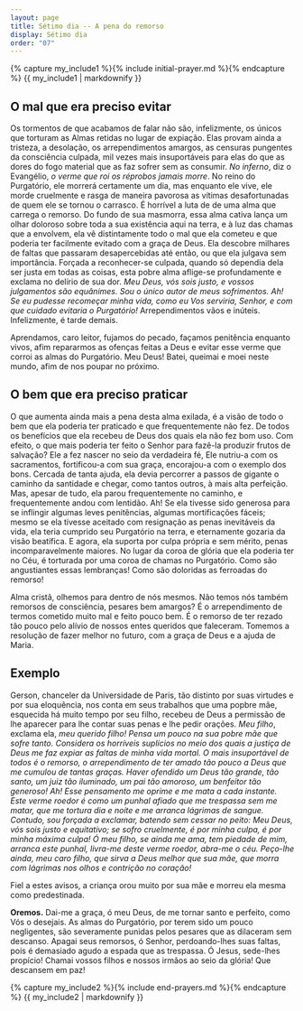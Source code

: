 ```yaml
---
layout: page
title: Sétimo dia -- A pena do remorso
display: Sétimo dia
order: "07"
---
```



{% capture my_include1 %}{% include initial-prayer.md %}{% endcapture %}
{{ my_include1 | markdownify }}


## O mal que era preciso evitar


Os tormentos de que acabamos de falar não são, infelizmente, os únicos que torturam as Almas retidas no lugar de expiação. Elas provam ainda a tristeza, a desolação, os arrependimentos amargos, as censuras pungentes da consciência culpada, mil vezes mais insuportáveis para elas do que as dores do fogo material que as faz sofrer sem as consumir. _No inferno_, diz o Evangélio, _o verme que roi os réprobos jamais morre_. No reino do Purgatório, ele morrerá certamente um dia, mas enquanto ele vive, ele morde cruelmente e rasga de maneira pavorosa as vítimas desafortunadas de quem ele se tornou o carrasco. É horrível a luta de de uma alma que carrega o remorso. Do fundo de sua masmorra, essa alma cativa lança um olhar doloroso sobre toda a sua existência aqui na terra, e à luz das chamas que a envolvem, ela vê distintamente todo o mal que ela cometeu e que poderia ter facilmente evitado com a graça de Deus. Ela descobre milhares de faltas que passaram desapercebidas até então, ou que ela julgava sem importância. Forçada a reconhecer-se culpada, quando só dependia dela ser justa em todas as coisas, esta pobre alma aflige-se profundamente e exclama no delírio de sua dor. _Meu Deus, vós sois justo, e vossos julgamentos são equânimes. Sou o único autor de meus sofrimentos. Ah! Se eu pudesse recomeçar minha vida, como eu Vos serviria, Senhor, e com que cuidado evitaria o Purgatório!_ Arrependimentos vãos e inúteis. Infelizmente, é tarde demais.

Aprendamos, caro leitor, fujamos do pecado, façamos penitência enquanto vivos, afim repararmos as ofenças feitas a Deus e evitar esse verme que corroi as almas do Purgatório. Meu Deus! Batei, queimai e moei neste mundo, afim de nos poupar no próximo.


## O bem que era preciso praticar


O que aumenta ainda mais a pena desta alma exilada, é a visão de todo o bem que ela poderia ter praticado e que frequentemente não fez. De todos os benefícios que ela recebeu de Deus dos quais ela não fez bom uso. Com efeito, o que mais poderia ter feito o Senhor para fazê-la produzir frutos de salvação? Ele a fez nascer no seio da verdadeira fé, Ele nutriu-a com os sacramentos, fortificou-a com sua graça, encorajou-a com o exemplo dos bons. Cercada de tanta ajuda, ela devia percorrer a passos de gigante o caminho da santidade e chegar, como tantos outros, à mais alta perfeição. Mas, apesar de tudo, ela parou frequentemente no caminho, e frequentemente andou com lentidão. Ah! Se ela tivesse sido generosa para se inflingir algumas leves penitências, algumas mortificações fáceis; mesmo se ela tivesse aceitado com resignação as penas inevitáveis da vida, ela teria cumprido seu Purgatório na terra, e eternamente gozaria da visão beatífica. E agora, ela suporta por culpa própria e sem mérito, penas incomparavelmente maiores. No lugar da coroa de glória que ela poderia ter no Céu, é torturada por uma coroa de chamas no Purgatório. Como são angustiantes essas lembranças! Como são doloridas as ferroadas do remorso!

Alma cristã, olhemos para dentro de nós mesmos. Não temos nós também remorsos de consciência, pesares bem amargos? É o arrependimento de termos cometido muito mal e feito pouco bem. É o remorso de ter rezado tão pouco pelo alívio de nossos entes queridos que faleceram. Tomemos a resolução de fazer melhor no futuro, com a graça de Deus e a ajuda de Maria.


## Exemplo

Gerson, chanceler da Universidade de Paris, tão distinto por suas virtudes e por sua eloquência, nos conta em seus trabalhos que uma popbre mãe, esquecida há muito tempo por seu filho, recebeu de Deus a permissão de lhe aparecer para lhe contar suas penas e lhe pedir orações. _Meu filho_, 
exclama ela, _meu querido filho! Pensa um pouco na sua pobre mãe que sofre tanto. Considera os horríveis suplícios no meio dos quais a justiça de Deus me faz expiar as faltas de minha vida mortal. O mais insuportável de todos é o remorso, o arrependimento de ter amado tão pouco a Deus que me cumulou de tantas graças. Haver ofendido um Deus tão grande, tão santo, um juiz tão iluminado, um pai tão amoroso, um benfeitor tão generoso! Ah! Esse pensamento me oprime e me mata a cada instante. Este verme roedor é como um punhal afiado que me trespassa sem me matar, que me tortura dia e noite e me arranca lágrimas de sangue. Contudo, sou forçada a exclamar, batendo sem cessar no peito: Meu Deus, vós sois justo e equitativo; se sofro cruelmente, é por minha culpa, é por minha máxima culpa! Ó meu filho, se ainda me ama, tem piedade de mim, arranca este punhal, livra-me deste verme roedor, abra-me o céu. Peço-lhe ainda, meu caro filho, que sirva a Deus melhor que sua mãe, que morra com lágrimas nos olhos e contrição no coração!_

Fiel a estes avisos, a criança orou muito por sua mãe e morreu ela mesma como predestinada.


**Oremos.** Dai-me a graça, ó meu Deus, de me tornar santo e perfeito, como Vós o desejais. As almas do Purgatório, por terem sido um pouco negligentes, são severamente punidas pelos pesares que as dilaceram sem descanso. Apagai seus remorsos, ó Senhor, perdoando-lhes suas faltas, pois é demasiado agudo a espada que as trespassa. Ó Jesus, sede-lhes propício! Chamai vossos filhos e nossos irmãos ao seio da glória! Que descansem em paz!


{% capture my_include2 %}{% include end-prayers.md %}{% endcapture %}
{{ my_include2 | markdownify }}
